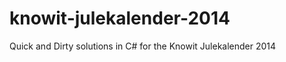 knowit-julekalender-2014
========================

Quick and Dirty solutions in C# for the Knowit Julekalender 2014

